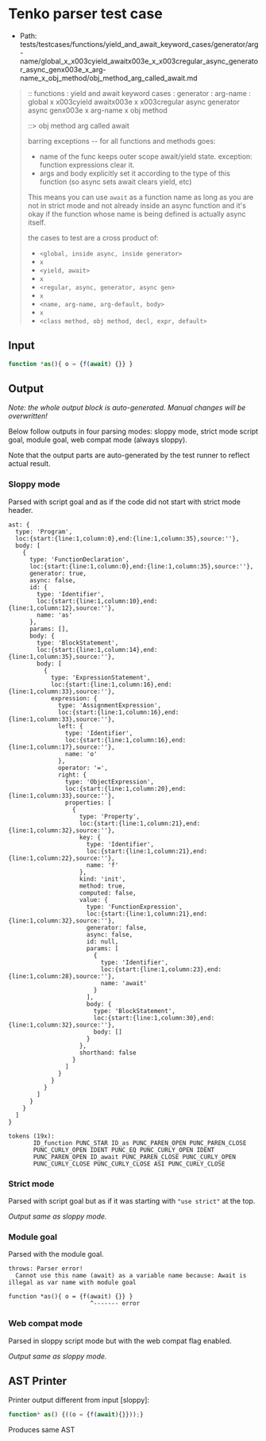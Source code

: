 # Tenko parser test case

- Path: tests/testcases/functions/yield_and_await_keyword_cases/generator/arg-name/global_x_x003cyield_awaitx003e_x_x003cregular_async_generator_async_genx003e_x_arg-name_x_obj_method/obj_method_arg_called_await.md

> :: functions : yield and await keyword cases : generator : arg-name : global x x003cyield awaitx003e x x003cregular async generator async genx003e x arg-name x obj method
>
> ::> obj method arg called await
>
> barring exceptions -- for all functions and methods goes:
>
> - name of the func keeps outer scope await/yield state. exception: function expressions clear it.
> - args and body explicitly set it according to the type of this function (so async sets await clears yield, etc)
>
> This means you can use `await` as a function name as long as you are not in strict mode and not already inside an async function and it's okay if the function whose name is being defined is actually async itself.
>
> the cases to test are a cross product of:
>
> - `<global, inside async, inside generator>` 
> - `x` 
> - `<yield, await>`
> - `x` 
> - `<regular, async, generator, async gen>`
> - `x` 
> - `<name, arg-name, arg-default, body>`
> - `x`
> - `<class method, obj method, decl, expr, default>`

## Input

`````js
function *as(){ o = {f(await) {}} }
`````

## Output

_Note: the whole output block is auto-generated. Manual changes will be overwritten!_

Below follow outputs in four parsing modes: sloppy mode, strict mode script goal, module goal, web compat mode (always sloppy).

Note that the output parts are auto-generated by the test runner to reflect actual result.

### Sloppy mode

Parsed with script goal and as if the code did not start with strict mode header.

`````
ast: {
  type: 'Program',
  loc:{start:{line:1,column:0},end:{line:1,column:35},source:''},
  body: [
    {
      type: 'FunctionDeclaration',
      loc:{start:{line:1,column:0},end:{line:1,column:35},source:''},
      generator: true,
      async: false,
      id: {
        type: 'Identifier',
        loc:{start:{line:1,column:10},end:{line:1,column:12},source:''},
        name: 'as'
      },
      params: [],
      body: {
        type: 'BlockStatement',
        loc:{start:{line:1,column:14},end:{line:1,column:35},source:''},
        body: [
          {
            type: 'ExpressionStatement',
            loc:{start:{line:1,column:16},end:{line:1,column:33},source:''},
            expression: {
              type: 'AssignmentExpression',
              loc:{start:{line:1,column:16},end:{line:1,column:33},source:''},
              left: {
                type: 'Identifier',
                loc:{start:{line:1,column:16},end:{line:1,column:17},source:''},
                name: 'o'
              },
              operator: '=',
              right: {
                type: 'ObjectExpression',
                loc:{start:{line:1,column:20},end:{line:1,column:33},source:''},
                properties: [
                  {
                    type: 'Property',
                    loc:{start:{line:1,column:21},end:{line:1,column:32},source:''},
                    key: {
                      type: 'Identifier',
                      loc:{start:{line:1,column:21},end:{line:1,column:22},source:''},
                      name: 'f'
                    },
                    kind: 'init',
                    method: true,
                    computed: false,
                    value: {
                      type: 'FunctionExpression',
                      loc:{start:{line:1,column:21},end:{line:1,column:32},source:''},
                      generator: false,
                      async: false,
                      id: null,
                      params: [
                        {
                          type: 'Identifier',
                          loc:{start:{line:1,column:23},end:{line:1,column:28},source:''},
                          name: 'await'
                        }
                      ],
                      body: {
                        type: 'BlockStatement',
                        loc:{start:{line:1,column:30},end:{line:1,column:32},source:''},
                        body: []
                      }
                    },
                    shorthand: false
                  }
                ]
              }
            }
          }
        ]
      }
    }
  ]
}

tokens (19x):
       ID_function PUNC_STAR ID_as PUNC_PAREN_OPEN PUNC_PAREN_CLOSE
       PUNC_CURLY_OPEN IDENT PUNC_EQ PUNC_CURLY_OPEN IDENT
       PUNC_PAREN_OPEN ID_await PUNC_PAREN_CLOSE PUNC_CURLY_OPEN
       PUNC_CURLY_CLOSE PUNC_CURLY_CLOSE ASI PUNC_CURLY_CLOSE
`````

### Strict mode

Parsed with script goal but as if it was starting with `"use strict"` at the top.

_Output same as sloppy mode._

### Module goal

Parsed with the module goal.

`````
throws: Parser error!
  Cannot use this name (await) as a variable name because: Await is illegal as var name with module goal

function *as(){ o = {f(await) {}} }
                       ^------- error
`````


### Web compat mode

Parsed in sloppy script mode but with the web compat flag enabled.

_Output same as sloppy mode._

## AST Printer

Printer output different from input [sloppy]:

````js
function* as() {((o = {f(await){}}));}
````

Produces same AST
